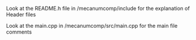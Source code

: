 Look at the README.h file in /mecanumcomp/include for the explanation of Header files

Look at the main.cpp in /mecanumcomp/src/main.cpp for the main file comments
